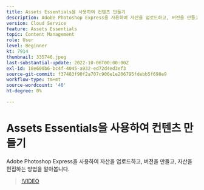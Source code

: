 ```yaml
---
title: Assets Essentials을 사용하여 컨텐츠 만들기
description: Adobe Photoshop Express을 사용하여 자산을 업로드하고, 버전을 만들고, 자산을 편집하는 방법을 알아봅니다.
version: Cloud Service
feature: Assets Essentials
topic: Content Management
role: User
level: Beginner
kt: 7914
thumbnail: 335746.jpeg
last-substantial-update: 2022-10-06T00:00:00Z
exl-id: 18e600b6-bc4f-4045-a932-ed72d4ed3ef3
source-git-commit: f37483f90f2a707c906e1e206795fdebb5f698e9
workflow-type: tm+mt
source-wordcount: '40'
ht-degree: 0%

---
```


# Assets Essentials을 사용하여 컨텐츠 만들기

Adobe Photoshop Express을 사용하여 자산을 업로드하고, 버전을 만들고, 자산을 편집하는 방법을 알아봅니다.

>[!VIDEO](https://video.tv.adobe.com/v/335746/?quality=9&learn=on)
